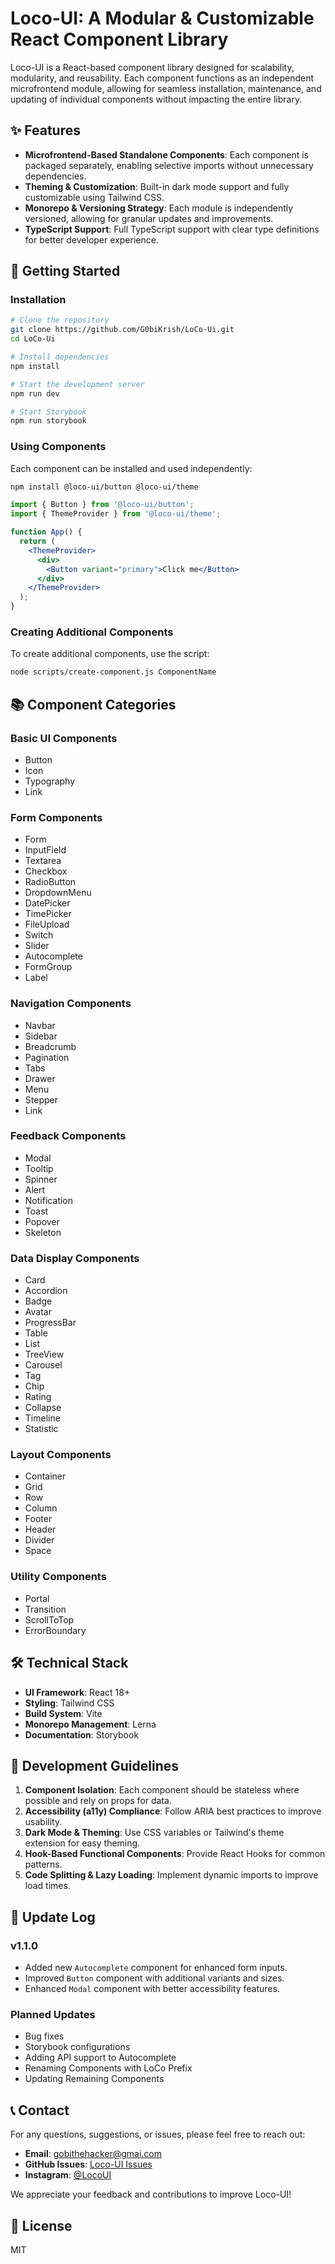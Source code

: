 # Loco-UI: A Modular & Customizable React Component Library

Loco-UI is a React-based component library designed for scalability, modularity, and reusability. Each component functions as an independent microfrontend module, allowing for seamless installation, maintenance, and updating of individual components without impacting the entire library.

## ✨ Features

- **Microfrontend-Based Standalone Components**: Each component is packaged separately, enabling selective imports without unnecessary dependencies.
- **Theming & Customization**: Built-in dark mode support and fully customizable using Tailwind CSS.
- **Monorepo & Versioning Strategy**: Each module is independently versioned, allowing for granular updates and improvements.
- **TypeScript Support**: Full TypeScript support with clear type definitions for better developer experience.

## 🚀 Getting Started

### Installation

```bash
# Clone the repository
git clone https://github.com/G0biKrish/LoCo-Ui.git
cd LoCo-Ui

# Install dependencies
npm install

# Start the development server
npm run dev

# Start Storybook
npm run storybook
```

### Using Components

Each component can be installed and used independently:

```bash
npm install @loco-ui/button @loco-ui/theme
```

```jsx
import { Button } from '@loco-ui/button';
import { ThemeProvider } from '@loco-ui/theme';

function App() {
  return (
    <ThemeProvider>
      <div>
        <Button variant="primary">Click me</Button>
      </div>
    </ThemeProvider>
  );
}
```

### Creating Additional Components

To create additional components, use the script:

```bash
node scripts/create-component.js ComponentName
```

## 📚 Component Categories

### Basic UI Components
- Button
- Icon
- Typography
- Link

### Form Components
- Form
- InputField
- Textarea
- Checkbox
- RadioButton
- DropdownMenu
- DatePicker
- TimePicker
- FileUpload
- Switch
- Slider
- Autocomplete
- FormGroup
- Label

### Navigation Components
- Navbar
- Sidebar
- Breadcrumb
- Pagination
- Tabs
- Drawer
- Menu
- Stepper
- Link

### Feedback Components
- Modal
- Tooltip
- Spinner
- Alert
- Notification
- Toast
- Popover
- Skeleton

### Data Display Components
- Card
- Accordion
- Badge
- Avatar
- ProgressBar
- Table
- List
- TreeView
- Carousel
- Tag
- Chip
- Rating
- Collapse
- Timeline
- Statistic

### Layout Components
- Container
- Grid
- Row
- Column
- Footer
- Header
- Divider
- Space

### Utility Components
- Portal
- Transition
- ScrollToTop
- ErrorBoundary

## 🛠 Technical Stack

- **UI Framework**: React 18+
- **Styling**: Tailwind CSS
- **Build System**: Vite
- **Monorepo Management**: Lerna
- **Documentation**: Storybook

## 📏 Development Guidelines

1. **Component Isolation**: Each component should be stateless where possible and rely on props for data.
2. **Accessibility (a11y) Compliance**: Follow ARIA best practices to improve usability.
3. **Dark Mode & Theming**: Use CSS variables or Tailwind's theme extension for easy theming.
4. **Hook-Based Functional Components**: Provide React Hooks for common patterns.
5. **Code Splitting & Lazy Loading**: Implement dynamic imports to improve load times.

## 📅 Update Log

### v1.1.0
- Added new `Autocomplete` component for enhanced form inputs.
- Improved `Button` component with additional variants and sizes.
- Enhanced `Modal` component with better accessibility features.

### Planned Updates
- Bug fixes
- Storybook configurations
- Adding API support to Autocomplete 
- Renaming Components with LoCo Prefix 
- Updating Remaining Components

## 📞 Contact

For any questions, suggestions, or issues, please feel free to reach out:

- **Email**: gobithehacker@gmai.com
- **GitHub Issues**: [Loco-UI Issues](https://github.com/G0biKrish/LoCo-Ui/issues)
- **Instagram**: [@LocoUI](https://www.instagram.com/gobikrishnan_nagamani/)

We appreciate your feedback and contributions to improve Loco-UI!

## 📄 License

MIT
